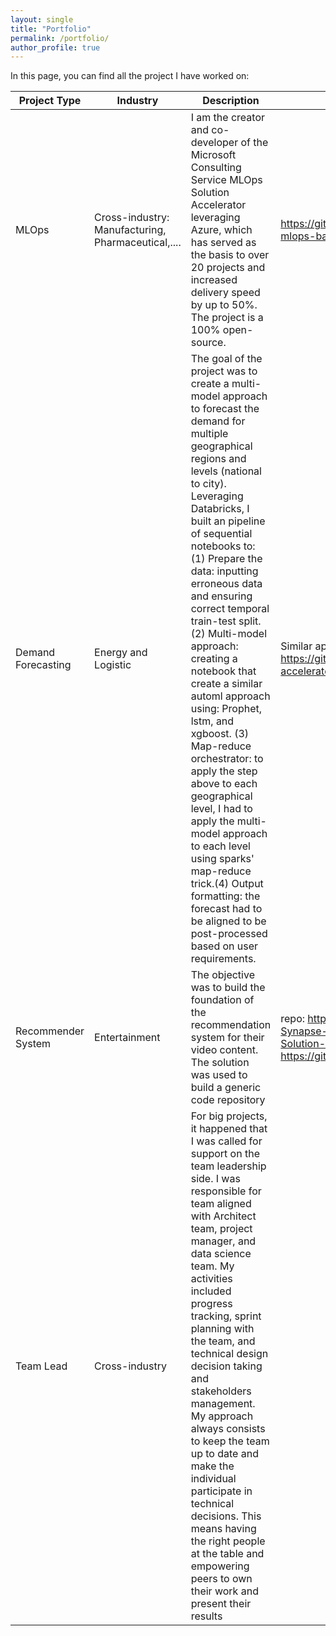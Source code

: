 ```yaml
---
layout: single
title: "Portfolio"
permalink: /portfolio/
author_profile: true
---
```


In this page, you can find all the project I have worked on:

| Project Type | Industry | Description | link |
|------------|----------|-------------|------|
| MLOps | Cross-industry: Manufacturing, Pharmaceutical,....| I am the creator and co-developer of the Microsoft Consulting Service MLOps Solution Accelerator leveraging Azure, which has served as the basis to over 20 projects and increased delivery speed by up to 50%. The project is a 100% open-source.| https://github.com/microsoft/dstoolkit-mlops-base |
| Demand Forecasting | Energy and Logistic | The goal of the project was to create a multi-model approach to forecast the demand for multiple geographical regions and levels (national to city). Leveraging Databricks, I built an pipeline of sequential notebooks to: (1) Prepare the data: inputting erroneous data and ensuring correct temporal train-test split.(2) Multi-model approach: creating a notebook that create a similar automl approach using: Prophet, lstm, and xgboost. (3) Map-reduce orchestrator: to apply the step above to each geographical level, I had to apply the multi-model approach to each level using sparks' map-reduce trick.(4) Output formatting: the forecast had to be aligned to be post-processed based on user requirements. | Similar approach: https://github.com/microsoft/solution-accelerator-many-models |
| Recommender System | Entertainment | The objective was to build the foundation of the recommendation system for their video content. The solution was used to build a generic code repository | repo: https://github.com/microsoft/Azure-Synapse-Content-Recommendations-Solution-Accelerator, resources: https://github.com/microsoft/recommenders |
| Team Lead | Cross-industry | For big projects, it happened that I was called for support on the team leadership side. I was responsible for team aligned with Architect team, project manager, and data science team. My activities included progress tracking, sprint planning with the team, and technical design decision taking and stakeholders management. My approach always consists to keep the team up to date and make the individual participate in technical decisions. This means having the right people at the table and empowering peers to own their work and present their results |
